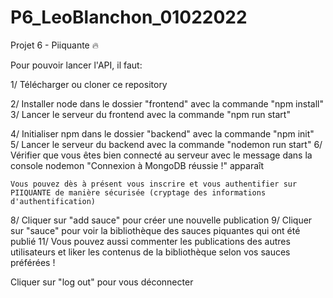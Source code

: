 # P6_LeoBlanchon_01022022
Projet 6 - Piiquante :fire: 


Pour pouvoir lancer l'API, il faut: 

1/ Télécharger ou cloner ce repository

2/ Installer node dans le dossier "frontend" avec la commande "npm install"
3/ Lancer le serveur du frontend avec la commande "npm run start"

4/ Initialiser npm dans le dossier "backend" avec la commande "npm init"  
5/ Lancer le serveur du backend avec la commande "nodemon run start"
6/ Vérifier que vous êtes bien connecté au serveur avec le message dans la console nodemon "Connexion à MongoDB réussie !" apparaît 

    Vous pouvez dès à présent vous inscrire et vous authentifier sur PIIQUANTE de manière sécurisée (cryptage des informations d'authentification) 
8/ Cliquer sur "add sauce" pour créer une nouvelle publication 
9/ Cliquer sur "sauce" pour voir la bibliothèque des sauces piquantes qui ont été publié 
11/ Vous pouvez aussi commenter les publications des autres utilisateurs et liker les contenus de la bibliothèque selon vos sauces préférées ! 

Cliquer sur "log out" pour vous déconnecter 

